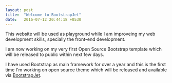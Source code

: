 ```yaml
---
layout: post
title:  "Welcome to BootstrapJet"
date:   2016-07-12 20:44:18 +0530
---
```


This website will be used as playground while I am improveing my web development skills, specially the front-end development.

I am now working on my very first Open Source Bootstrap template which will be released to public within next few days.

I have used Bootstrap as main framework for over a year and this is the first time I'm working on open source theme which will be released and available via [BootstrapJet][bootstrap-jet].



[bootstrap-jet]: http://bootstrapjet.com/

